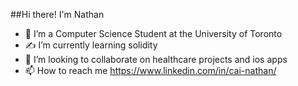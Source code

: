 ##Hi there! I'm Nathan

- 🏫 I’m a Computer Science Student at the University of Toronto
- :writing_hand: I’m currently learning solidity
- 💞️ I’m looking to collaborate on healthcare projects and ios apps
- 📫 How to reach me https://www.linkedin.com/in/cai-nathan/

<!---
nathan-cai/nathan-cai is a ✨ special ✨ repository because its `README.md` (this file) appears on your GitHub profile.
You can click the Preview link to take a look at your changes.
--->
